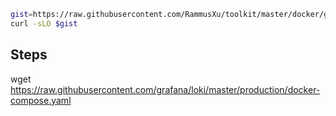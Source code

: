 ```bash
gist=https://raw.githubusercontent.com/RammusXu/toolkit/master/docker/grafana-prometheus/docker-compose.yaml
curl -sLO $gist
```

## Steps
wget https://raw.githubusercontent.com/grafana/loki/master/production/docker-compose.yaml

